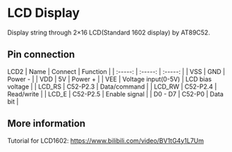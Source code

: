# LCD Display

Display string through 2×16 LCD(Standard 1602 display) by AT89C52.

## Pin connection
LCD2
| Name | Connect | Function |
| :-----: | :-----: | :-----: |
| VSS | GND | Power - |
| VDD | 5V | Power + |
| VEE | Voltage input(0-5V) | LCD bias voltage |
| LCD_RS | C52-P2.3 | Data/command |
| LCD_RW | C52-P2.4 | Read/write |
| LCD_E | C52-P2.5 | Enable signal |
| D0 - D7 | C52-P0 | Data bit |

## More information
Tutorial for LCD1602:
https://www.bilibili.com/video/BV1tG4y1L7Um
